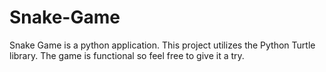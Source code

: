 # Snake-Game

Snake Game is a python application. This project utilizes the Python Turtle library. 
The game is functional so feel free to give it a try.
